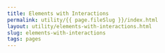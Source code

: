 ```yaml
---
title: Elements with Interactions
permalink: utility/{{ page.fileSlug }}/index.html
layout: utility/elements-with-interactions.html
slug: elements-with-interactions
tags: pages
---
```



